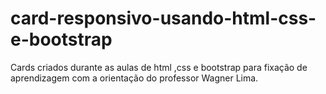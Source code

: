 # card-responsivo-usando-html-css-e-bootstrap
Cards criados durante as aulas de html ,css e bootstrap para fixação de aprendizagem com a orientação do professor Wagner Lima.

